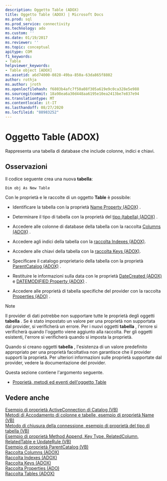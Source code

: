 ```yaml
---
description: Oggetto Table (ADOX)
title: Oggetto Table (ADOX) | Microsoft Docs
ms.prod: sql
ms.prod_service: connectivity
ms.technology: ado
ms.custom: ''
ms.date: 01/19/2017
ms.reviewer: ''
ms.topic: conceptual
apitype: COM
f1_keywords:
- Table
helpviewer_keywords:
- Table object [ADOX]
ms.assetid: a6d74000-0828-49ba-850a-63da865f8802
author: rothja
ms.author: jroth
ms.openlocfilehash: f6803b4afc7f50a08f305a619e9c0ca328e5e988
ms.sourcegitcommit: 18a98ea6a30d448aa6195e10ea2413be7e837e94
ms.translationtype: MT
ms.contentlocale: it-IT
ms.lasthandoff: 08/27/2020
ms.locfileid: "88983252"
---
```

# <a name="table-object-adox"></a>Oggetto Table (ADOX)
Rappresenta una tabella di database che include colonne, indici e chiavi.  
  
## <a name="remarks"></a>Osservazioni  
 Il codice seguente crea una nuova **tabella**:  
  
```  
Dim obj As New Table  
```  
  
 Con le proprietà e le raccolte di un oggetto **Table** è possibile:  
  
-   Identificare la tabella con la proprietà [Name Property (ADOX)](./name-property-adox.md) .  
  
-   Determinare il tipo di tabella con la proprietà del [tipo (tabella) (ADOX)](./type-property-table-adox.md) .  
  
-   Accedere alle colonne di database della tabella con la raccolta [Columns (ADOX)](./columns-collection-adox.md) .  
  
-   Accedere agli indici della tabella con la [raccolta Indexes (ADOX)](./indexes-collection-adox.md).  
  
-   Accedere alle chiavi della tabella con la [raccolta Keys (ADOX)](./keys-collection-adox.md).  
  
-   Specificare il catalogo proprietario della tabella con la proprietà [ParentCatalog (ADOX)](./parentcatalog-property-adox.md) .  
  
-   Restituire le informazioni sulla data con le proprietà [DateCreated (ADOX)](./datecreated-property-adox.md) e [DATEMODIFIED Property (ADOX)](./datemodified-property-adox.md) .  
  
-   Accedere alle proprietà di tabella specifiche del provider con la raccolta [Properties (ADO)](../ado-api/properties-collection-ado.md) .  
  
> [!NOTE]
>  Il provider di dati potrebbe non supportare tutte le proprietà degli oggetti **tabella** . Se è stato impostato un valore per una proprietà non supportata dal provider, si verificherà un errore. Per i nuovi oggetti **tabella** , l'errore si verificherà quando l'oggetto viene aggiunto alla raccolta. Per gli oggetti esistenti, l'errore si verificherà quando si imposta la proprietà.  
>   
>  Quando si creano oggetti **tabella** , l'esistenza di un valore predefinito appropriato per una proprietà facoltativa non garantisce che il provider supporti la proprietà. Per ulteriori informazioni sulle proprietà supportate dal provider, vedere la documentazione del provider.  
  
 Questa sezione contiene l'argomento seguente.  
  
-   [Proprietà, metodi ed eventi dell'oggetto Table](./table-object-properties-methods-and-events.md)  
  
## <a name="see-also"></a>Vedere anche  
 [Esempio di proprietà ActiveConnection di Catalog (VB)](./catalog-activeconnection-property-example-vb.md)   
 [Metodi di Accodamento di colonne e tabelle, esempio di proprietà Name (VB)](./columns-and-tables-append-methods-name-property-example-vb.md)   
 [Metodo di chiusura della connessione, esempio di proprietà del tipo di tabella (VB)](./connection-close-method-table-type-property-example-vb.md)   
 [Esempio di proprietà Method Append, Key Type, RelatedColumn, RelatedTable e UpdateRule (VB)](./keys-append-method-key-type-relatedcolumn-relatedtable-example-vb.md)   
 [Esempio di proprietà ParentCatalog (VB)](./parentcatalog-property-example-vb.md)   
 [Raccolta Columns (ADOX)](./columns-collection-adox.md)   
 [Raccolta Indexes (ADOX)](./indexes-collection-adox.md)   
 [Raccolta Keys (ADOX)](./keys-collection-adox.md)   
 [Raccolta Properties (ADO)](../ado-api/properties-collection-ado.md)   
 [Raccolta Tables (ADOX)](./tables-collection-adox.md)